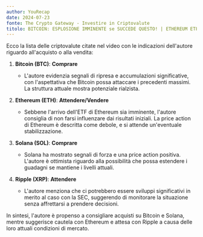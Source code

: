 ```yaml
---
author: YouRecap
date: 2024-07-23
fonte: The Crypto Gateway - Investire in Criptovalute
titolo: BITCOIN: ESPLOSIONE IMMINENTE se SUCCEDE QUESTO! | ETHEREUM ETF: TUTTO QUELLO che DEVI SAPERE
---
```


Ecco la lista delle criptovalute citate nel video con le indicazioni dell'autore riguardo all'acquisto o alla vendita:

1. **Bitcoin (BTC)**: **Comprare**
   - L'autore evidenzia segnali di ripresa e accumulazioni significative, con l'aspettativa che Bitcoin possa attaccare i precedenti massimi. La struttura attuale mostra potenziale rialzista.

2. **Ethereum (ETH)**: **Attendere/Vendere**
   - Sebbene l'arrivo dell'ETF di Ethereum sia imminente, l'autore consiglia di non farsi influenzare dai risultati iniziali. La price action di Ethereum è descritta come debole, e si attende un'eventuale stabilizzazione.

3. **Solana (SOL)**: **Comprare**
   - Solana ha mostrato segnali di forza e una price action positiva. L'autore è ottimista riguardo alla possibilità che possa estendere i guadagni se mantiene i livelli attuali.

4. **Ripple (XRP)**: **Attendere**
   - L'autore menziona che ci potrebbero essere sviluppi significativi in merito al caso con la SEC, suggerendo di monitorare la situazione senza affrettarsi a prendere decisioni.

In sintesi, l'autore è propenso a consigliare acquisti su Bitcoin e Solana, mentre suggerisce cautela con Ethereum e attesa con Ripple a causa delle loro attuali condizioni di mercato.

